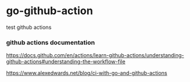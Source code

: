 # go-github-action
test github actions

### github actions documentation
https://docs.github.com/en/actions/learn-github-actions/understanding-github-actions#understanding-the-workflow-file

https://www.alexedwards.net/blog/ci-with-go-and-github-actions

